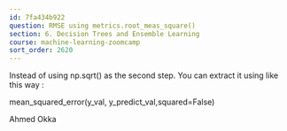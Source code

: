 ```yaml
---
id: 7fa434b922
question: RMSE using metrics.root_meas_square()
section: 6. Decision Trees and Ensemble Learning
course: machine-learning-zoomcamp
sort_order: 2620
---
```


Instead of using np.sqrt() as the second step. You can extract it using like this way :

mean_squared_error(y_val, y_predict_val,squared=False)

Ahmed Okka


